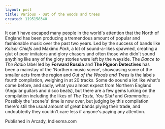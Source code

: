 ```yaml
---
layout: post
title: Various - Out of the woods and trees
created: 1195158340
---
```

  It can't have escaped many people in the world's attention that the North of England has been producing a tremendous amount of popular and fashionable music over the past two years. Led by the success of bands like <em>Kaiser Chiefs</em> and Maximo <em>Park</em>, a lot of sound-a-likes spawned, creating a glut of poor imitators and glory chasers and often those who didn't sound anything like any of the glory stories were left by the wayside. The <em>Dance to The Radio</em> label led by <strong>Forward Russia</strong> and <strong>The Pigeon Detectives</strong> has been a mainstay of the 'Northern music scene', showcasing some of the smaller acts from the region and <em>Out of the Woods and Trees</em> is the labels fourth compilation, weighing in at 20 tracks. Some do sound a lot like what's come before, and sadly, what you almost expect from Northern England (Angular guitars and disco beats), but there are a few gems lurking on the compilation including the likes of <em>The Taste, You Slut! </em>and<em> Grammatics</em>. Possibly the 'scene's' time is now over, but judging by this compilation there's still the usual amount of great bands plying their trade, and undoubtedly they couldn't care less if anyone's paying any attention.


Published in Arcady, Indieoma.com
